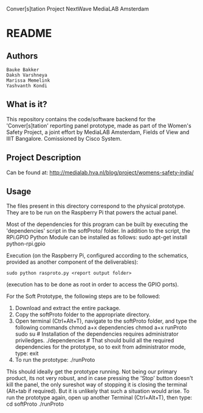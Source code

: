 Conver[s]tation
Project NextWave
MediaLAB Amsterdam

README
======

Authors
-------
	Bauke Bakker
	Daksh Varshneya
	Marissa Memelink
	Yashvanth Kondi


What is it?
-----------
This repository contains the code/software backend for the 'Conver[s]tation'
reporting panel prototype, made as part of the Women's Safety Project, a
joint effort by MediaLAB Amsterdam, Fields of View and IIIT Bangalore.
Comissioned by Cisco System.


Project Description
-------------------
Can be found at:
http://medialab.hva.nl/blog/project/womens-safety-india/


Usage
-----
The files present in this directory correspond to the physical prototype.
They are to be run on the Raspberry Pi that powers the actual panel.

Most of the dependencies for this program can be built by executing the
'dependencies' script in the softProto/ folder.
In addition to the script, the RPi.GPIO Python Module can be installed as
follows:
	sudo apt-get install python-rpi.gpio

Execution (on the Raspberry Pi, configured according to the schematics,
provided as another component of the deliverables):

	sudo python rasproto.py <report output folder>

(execution has to be done as root in order to access the GPIO ports).


For the Soft Prototype, the following steps are to be followed:

1. Download and extract the entire package.
2. Copy the softProto folder to the appropriate directory.
3. Open terminal (Ctrl+Alt+T), navigate to the softProto folder, and type the following commands
	chmod a+x dependencies
     	chmod a+x runProto
     	sudo su
     	#	Installation of the dependencies requires administrator priviledges.
     	./dependencies
     	#      That should build all the required dependencies for the prototype,
	       so to exit from administrator mode, type:
     	exit
4. To run the prototype:
     	./runProto

This should ideally get the prototype running. Not being our primary product, its
not very robust, and in case pressing the 'Stop' button doesn't kill the panel,
the only sureshot way of stopping it is closing the terminal (Alt+tab if required).
But it is unlikely that such a situation would arise.
To run the prototype again, open up another Terminal (Ctrl+Alt+T), then type:
    	cd softProto
    	./runProto
